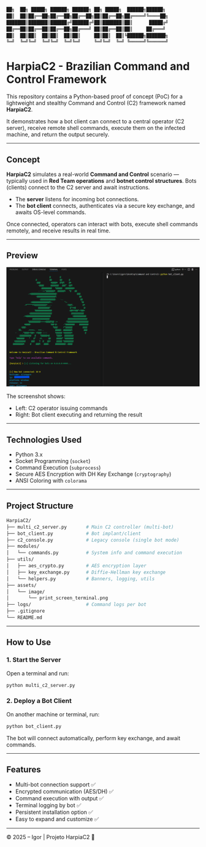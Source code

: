 ```bash
██╗  ██╗ █████╗ ██████╗ ██████╗ ██╗ █████╗  ██████╗██████╗ 
██║  ██║██╔══██╗██╔══██╗██╔══██╗██║██╔══██╗██╔════╝╚════██╗
███████║███████║██████╔╝██████╔╝██║███████║██║      █████╔╝
██╔══██║██╔══██║██╔══██╗██╔═══╝ ██║██╔══██║██║     ██╔═══╝ 
██║  ██║██║  ██║██║  ██║██║     ██║██║  ██║╚██████╗███████╗
╚═╝  ╚═╝╚═╝  ╚═╝╚═╝  ╚═╝╚═╝     ╚═╝╚═╝  ╚═╝ ╚═════╝╚══════╝
```
    
# HarpiaC2 - Brazilian Command and Control Framework

This repository contains a Python-based proof of concept (PoC) for a lightweight and stealthy Command and Control (C2) framework named **HarpiaC2**.

It demonstrates how a bot client can connect to a central operator (C2 server), receive remote shell commands, execute them on the infected machine, and return the output securely.

---

## Concept

**HarpiaC2** simulates a real-world **Command and Control** scenario — typically used in **Red Team operations** and **botnet control structures**. Bots (clients) connect to the C2 server and await instructions.

- The **server** listens for incoming bot connections.
- The **bot client** connects, authenticates via a secure key exchange, and awaits OS-level commands.

Once connected, operators can interact with bots, execute shell commands remotely, and receive results in real time.

---

## Preview

![HarpiaC2 running](assets/image/print_screen_terminal.png)

The screenshot shows:
- Left: C2 operator issuing commands
- Right: Bot client executing and returning the result

---

## Technologies Used

- Python 3.x
- Socket Programming (`socket`)
- Command Execution (`subprocess`)
- Secure AES Encryption with DH Key Exchange (`cryptography`)
- ANSI Coloring with `colorama`

---

## Project Structure

```bash
HarpiaC2/
├── multi_c2_server.py       # Main C2 controller (multi-bot)
├── bot_client.py            # Bot implant/client
├── c2_console.py            # Legacy console (single bot mode)
├── modules/
│   └── commands.py          # System info and command execution
├── utils/
│   ├── aes_crypto.py        # AES encryption layer
│   ├── key_exchange.py      # Diffie-Hellman key exchange
│   └── helpers.py           # Banners, logging, utils
├── assets/
│   └── image/
│       └── print_screen_terminal.png
├── logs/                    # Command logs per bot
├── .gitignore
└── README.md
```

---

## How to Use

### 1. Start the Server
Open a terminal and run:
```bash
python multi_c2_server.py
```

### 2. Deploy a Bot Client
On another machine or terminal, run:
```bash
python bot_client.py
```

The bot will connect automatically, perform key exchange, and await commands.

---

## Features

- Multi-bot connection support ✅
- Encrypted communication (AES/DH) ✅
- Command execution with output ✅
- Terminal logging by bot ✅
- Persistent installation option ✅
- Easy to expand and customize ✅

---

© 2025 – Igor | Projeto HarpiaC2 🦅
